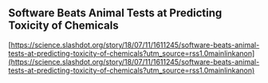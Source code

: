 ## Software Beats Animal Tests at Predicting Toxicity of Chemicals
  
  [https://science.slashdot.org/story/18/07/11/1611245/software-beats-animal-tests-at-predicting-toxicity-of-chemicals?utm_source=rss1.0mainlinkanon](https://science.slashdot.org/story/18/07/11/1611245/software-beats-animal-tests-at-predicting-toxicity-of-chemicals?utm_source=rss1.0mainlinkanon)